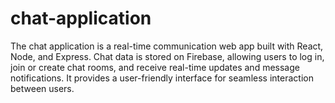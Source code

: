 # chat-application
The chat application is a real-time communication web app built with React, Node, and Express. Chat data is stored on Firebase, allowing users to log in, join or create chat rooms, and receive real-time updates and message notifications. It provides a user-friendly interface for seamless interaction between users.
